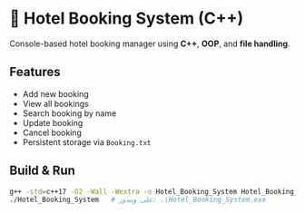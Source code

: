 # 🏨 Hotel Booking System (C++)

Console-based hotel booking manager using **C++**, **OOP**, and **file handling**.

## Features
- Add new booking
- View all bookings
- Search booking by name
- Update booking
- Cancel booking
- Persistent storage via `Booking.txt`

## Build & Run
```bash
g++ -std=c++17 -O2 -Wall -Wextra -o Hotel_Booking_System Hotel_Booking_System.cpp
./Hotel_Booking_System   # على ويندوز: .\Hotel_Booking_System.exe
